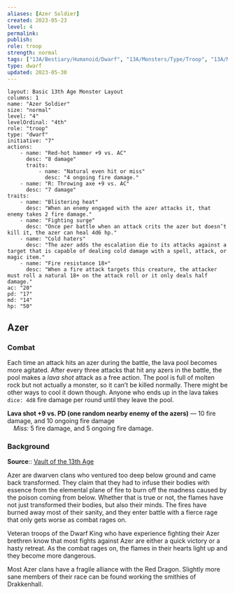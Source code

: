 ```yaml
---
aliases: [Azer Soldier]
created: 2023-05-23
level: 4
permalink: 
publish: 
role: troop
strength: normal
tags: ["13A/Bestiary/Humanoid/Dwarf", "13A/Monsters/Type/Troop", "13A/Monsters/Factions/Azer"]
type: dwarf
updated: 2023-05-30
---
```


```statblock
layout: Basic 13th Age Monster Layout
columns: 1
name: "Azer Soldier"
size: "normal"
level: "4"
levelOrdinal: "4th"
role: "troop"
type: "dwarf"
initiative: "7"
actions:
    - name: "Red-hot hammer +9 vs. AC"
      desc: "8 damage"
      traits:
          - name: "Natural even hit or miss"
            desc: "4 ongoing fire damage."
    - name: "R: Throwing axe +9 vs. AC"
      desc: "7 damage"
traits:
    - name: "Blistering heat"
      desc: "When an enemy engaged with the azer attacks it, that enemy takes 2 fire damage."
    - name: "Fighting surge"
      desc: "Once per battle when an attack crits the azer but doesn’t kill it, the azer can heal 4d6 hp."
    - name: "Cold haters"
      desc: "The azer adds the escalation die to its attacks against a target that is capable of dealing cold damage with a spell, attack, or magic item."
    - name: "Fire resistance 18+"
      desc: "When a fire attack targets this creature, the attacker must roll a natural 18+ on the attack roll or it only deals half damage."
ac: "20"
pd: "17"
md: "14"
hp: "50"
```

## Azer

### Combat

Each time an attack hits an azer during the battle, the lava pool becomes more agitated. After every three attacks that hit any azers in the battle, the pool makes a *lava shot* attack as a free action. The pool is full of molten rock but not actually a monster, so it can’t be killed normally. There might be other ways to cool it down though. Anyone who ends up in the lava takes `dice: 4d8` fire damage per round until they leave the pool.

**Lava shot +9 vs. PD (one random nearby enemy of the azers)** — 10 fire damage, and 10 ongoing fire damage  
 *Miss:* 5 fire damage, and 5 ongoing fire damage.

### Background

**Source**:: [Vault of the 13th Age](https://13thage.org/index.php/monsters/273-azer)

Azer are dwarven clans who ventured too deep below ground and came back transformed. They claim that they had to infuse their bodies with essence from the elemental plane of fire to burn off the madness caused by the poison coming from below. Whether that is true or not, the flames have not just transformed their bodies, but also their minds. The fires have burned away most of their sanity, and they enter battle with a fierce rage that only gets worse as combat rages on.

Veteran troops of the Dwarf King who have experience fighting their Azer brethren know that most fights against Azer are either a quick victory or a hasty retreat. As the combat rages on, the flames in their hearts light up and they become more dangerous.

Most Azer clans have a fragile alliance with the Red Dragon. Slightly more sane members of their race can be found working the smithies of Drakkenhall.